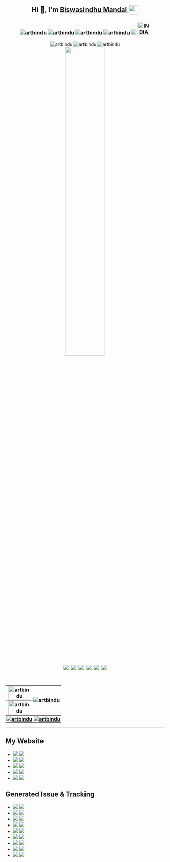 <h2 align="center">Hi 👋, I'm 
	<a href="https://artbindu-app.github.io/whoami/index.html" target="_blank">
        Biswasindhu Mandal 
	    <img align="center" padding="1px" src="https://artbindu-app.github.io/whoami/favicon.ico" height="30px">
	</a>
</h2>
<h3 align="center">
    <img src="https://img.shields.io/badge/A passionate-Full Stack-8A2BE2" alt="artbindu">
    <img src="https://img.shields.io/badge/&-blue" alt="artbindu">
    <img src="https://img.shields.io/badge/OTT Front End-Developer-purple?logoColor=green" alt="artbindu">
    <img src="https://img.shields.io/badge/from-India-d16c06?logoColor=green" alt="artbindu">
    <img src="https://custom-icon-badges.demolab.com/badge/India-a0f3fa?logo=india">
    <a href="https://knowindia.india.gov.in/profile/" target="_blank">
        <img src="https://blogger.googleusercontent.com/img/b/R29vZ2xl/AVvXsEiX6TH3MXo-zzVneKFhf0bTdzzLuz_fWp6Ls4F6Z43WP1o7KnFuk3y2oYc3PcKZ9D5ybFksoxL84ZMfiOycWdOJ9DiwTlayyHqriSHba3oand3sqRsqtItMAdcwfrctHVn_p_xyqUbDx9s/s1600/India_flag_with_emblem.gif" width="40" alt="INDIA">
    </a>
</h3>
<div style="margin-bottom:3%;">
    <div align="center" style="margin-botton:2px;">
        <!-- <img src="https://komarev.com/ghpvc/?username=artbindu&label=Profile%20views&color=0e75b6&style=flat" alt="artbindu"/> -->
        <img src="https://custom-icon-badges.demolab.com/badge/Art-Bindu-933893?logo=artbindu&logoColor=fff" alt="artbindu">
        <img src="https://img.shields.io/github/stars/artbindu?style=flat" alt="artbindu">
        <img src="https://img.shields.io/github/followers/artbindu?style=flat" alt="artbindu">
    </div>
    <div align="center" style="margin-botton:2px">
        <a href="https://stackoverflow.com/users/10850045/art-bindu?tab=profile">
            <img align="center" src="https://so-stats-kurt-liao.vercel.app/api?user=10850045" width="50%"/>
        </a>
    </div>
    <div align="center">
        <span style="padding:2px;">
        <a href="https://www.hackerrank.com/profile/artbindu">
            <img align="center" src="https://custom-icon-badges.demolab.com/badge/HackerRank-008009?logo=HackerRank&logoColor=fff"/>
        </a></span>
        <span style="padding:2px;">
        <a href="https://www.hackerearth.com/@artbindu">
            <img align="center" src="https://custom-icon-badges.demolab.com/badge/HackerEarth-093b3b?logo=HackerEarth&logoColor=fff"/>
        </a></span>
        <span style="padding:2px;">
        <a href="https://leetcode.com/u/artbindu">
            <img align="center" src="https://custom-icon-badges.demolab.com/badge/LeetCode-000000?logo=LeetCode&logoColor=#d16c06"/>
        </a></span>
        <span style="padding:2px;">
        <a href="https://medium.com/@artbindu">
            <img align="center" src="https://custom-icon-badges.demolab.com/badge/Medium-1A8917?logo=Medium&logoColor=fff"/>
        </a></span>
        <span style="padding:2px;">
        <a href="https://in.linkedin.com/in/artbindu?trk=profile-badge">
            <img align="center" src="https://custom-icon-badges.demolab.com/badge/LinkedIn-0A66C2?logo=linkedin-white&logoColor=fff"/>
        </a></span>
        <span style="padding:2px;">
        <a href="https://www.w3profile.com/artbindu">
            <img align="center" src="https://custom-icon-badges.demolab.com/badge/W3Schools-04AA6D?logo=w3schools&logoColor=fff"/>
        </a></span>
    </div>
</div><br/>

<table style="border-collapse: collapse;">
    <tr>
		<th style="padding:1px;margin:0;">
		    <img align="center" src="https://github-readme-stats.vercel.app/api?username=artbindu&show_icons=true&theme=dark#gh-dark-mode-only&locale=en" alt="artbindu" width="90%"/>
		</th>
        <th rowspan="2" style="padding:1px;margin:0;">
		    <img align="left" src="https://github-readme-stats.vercel.app/api/top-langs?username=artbindu&show_icons=true&locale=en&langs_count=10&theme=dark#gh-dark-mode-only" alt="artbindu"/>
		</th>
	</tr>
    <tr><!-- demolab configure: https://streak-stats.demolab.com/demo/?user=artbindu -->
        <th style="padding:1px;margin:0;">
		    <img align="center" src="https://streak-stats.demolab.com/?user=artbindu&theme=github-green-purple&hide_border=true&short_numbers=true" alt="artbindu" width="90%"/>
		</th>
    </tr>
    <tr><!-- https://in.linkedin.com/in/artbindu?trk=profile-badge -->
		<th style="padding:1px;margin:0;">
            <a href="https://www.hackerrank.com/artbindu">
                <img align="center" src="https://hackerrank-badges.vercel.app/artbindu?theme=dark#gh-dark-mode-only" alt="artbindu"/>
            </a>
		</th>
	   <th style="padding:1px;margin:0;">
			<a href="https://github.com/ryo-ma/github-profile-trophy">
                <img src="https://github-profile-trophy.vercel.app/?username=artbindu&theme=onedark&margin-w=3&column=3" alt="artbindu"/>
            </a>
		</th>
    </tr>
</table>

<!-- ## Connect With Me
<div class="badge-base LI-profile-badge" data-locale="en_US" data-size="medium" data-theme="dark" data-type="HORIZONTAL" data-vanity="artbindu" data-version="v1"><a class="badge-base__link LI-simple-link" href="https://in.linkedin.com/in/artbindu?trk=profile-badge"></a></div>
<script src="https://platform.linkedin.com/badges/js/profile.js" async defer type="text/javascript"></script> -->
<hr/>

## My Website

- <img src="https://img.shields.io/badge/📌-ebf4f4"> <a href="https://artbindu-app.github.io/roundoff_number/index.html" target="_blank"><img src="https://img.shields.io/badge/✄-Round Off Decimal Number-blue?logo=Math&logoColor=black"></a>
- <img src="https://img.shields.io/badge/📌-ebf4f4"> <a href="https://artbindu-app.github.io/essential_command/index.html" target="_blank"><img src="https://img.shields.io/badge/Essential Command-black?logo=app-store&logoColor=white"></a>
- <img src="https://img.shields.io/badge/📌-ebf4f4"> <a href="https://artbindu-app.github.io/roundoff_number/converter.html" target="_blank"><img src="https://img.shields.io/badge/📟 Basic Convertor-purple"></a>
- <img src="https://img.shields.io/badge/📌-ebf4f4"> <a href="https://artbindu-app.github.io/roundoff_number/node-version.html" target="_blank"><img src="https://img.shields.io/badge/node.js-Versions-gr?logo=nodedotjs&logoColor=green"></a>
- <img src="https://img.shields.io/badge/📌-ebf4f4"> <a href="https://artbindu.github.io/ott_player/index.html" target="_blank"><img src="https://img.shields.io/badge/📺 OTT-Player-orange"></a>

## Generated Issue & Tracking

- <img src="https://img.shields.io/badge/🐞-ebf4f4"> <a href="https://github.com/johngeorgewright/grunt-http/issues/59" target="_blank"><img src="https://img.shields.io/badge/grunt--http-red?logo=grunt&logoColor=white"></a>
- <img src="https://img.shields.io/badge/🐞-ebf4f4"> <a href="https://github.com/pocesar/grunt-mocha-istanbul/issues/75" target="_blank"><img src="https://img.shields.io/badge/grunt--mocha--istanbul-red?logo=mocha&logoColor=white"></a>
- <img src="https://img.shields.io/badge/🐞-ebf4f4"> <a href="https://github.com/istanbuljs/nyc/issues/1491" target="_blank"><img src="https://img.shields.io/badge/istanbuljs/nyc-yellow"></a>
- <img src="https://img.shields.io/badge/✔-logo"> <a href="https://github.com/gruntjs/grunt/issues/1752" target="_blank"><img src="https://img.shields.io/badge/gruntjs/grunt-red?logo=grunt&logoColor=white"></a>
- <img src="https://img.shields.io/badge/🐞-ebf4f4"> <a href="https://github.com/janaindrajit/primePy/issues/7" target="_blank"><img src="https://img.shields.io/badge/primePy-blue?logo=python&logoColor=white"></a>
- <img src="https://img.shields.io/badge/🐞-ebf4f4"> <a href="https://github.com/janaindrajit/primePy/issues/8" target="_blank"><img src="https://img.shields.io/badge/primePy-blue?logo=python&logoColor=white"></a>
- <img src="https://img.shields.io/badge/✔-logo"> <a href="https://developer.bitmovin.com/playback/docs/release-notes-web#81200" target="_blank"><img src="https://img.shields.io/badge/bitmovinPlayer-blue"></a>
- <img src="https://img.shields.io/badge/✔-logo"> <a href="https://github.com/videojs/video.js/issues/8306" target="_blank"><img src="https://img.shields.io/badge/videojs-purple"></a>
- <img src="https://img.shields.io/badge/✔-logo"> <a href="https://github.com/oracle/node-oracledb/issues/1681" target="_blank"><img src="https://img.shields.io/badge/Oracle SQL-pink"></a>

<!-- All log list: https://github.com/inttter/md-badges?tab=readme-ov-file#-app-store -->
